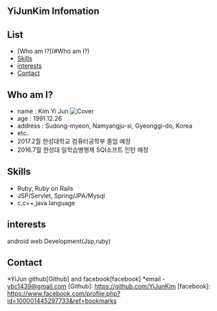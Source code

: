 ## YiJunKim Infomation

## List 

* [Who am I?](#Who am I?)
* [Skills](#major)
* [interests](#interest)
* [Contact](#Contact)

## <a name="Who am I?"></a>Who am I?
* name : Kim Yi Jun
![Cover](http://i.imgur.com/O7FA0du.jpg?1)
* age : 1991.12.26
* address : Sudong-myeon, Namyangju-si, Gyeonggi-do, Korea
* etc..
* 2017.2월 한성대학교 컴퓨터공학부 졸업 예정
* 2016.7월 한성대 일학습병행제 SQI소프트 인턴 예정

## <a name="major"></a>Skills

* Ruby, Ruby on Rails
* JSP/Servlet, Spring/JPA/Mysql
* c,c++,java language

## <a name="interest"></a>interests
android 
web Development(Jsp,ruby)



## <a name="Contact"></a>Contact
*YiJun github[Github] and facebook[facebook]
*email - ybc1439@gmail.com
[Github]: https://github.com/YiJunKim
[facebook]: https://www.facebook.com/profile.php?id=100001445297733&ref=bookmarks
